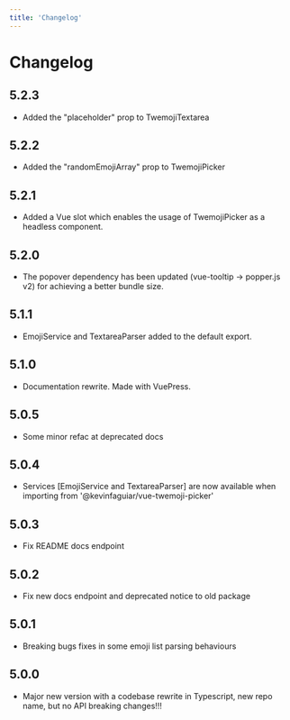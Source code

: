 ```yaml
---
title: 'Changelog'
---
```


# Changelog

## 5.2.3

- Added the "placeholder" prop to TwemojiTextarea

## 5.2.2

- Added the "randomEmojiArray" prop to TwemojiPicker

## 5.2.1

- Added a Vue slot which enables the usage of TwemojiPicker as a headless component.

## 5.2.0

- The popover dependency has been updated (vue-tooltip -> popper.js v2) for achieving a better bundle size.

## 5.1.1

- EmojiService and TextareaParser added to the default export.

## 5.1.0

- Documentation rewrite. Made with VuePress.

## 5.0.5

- Some minor refac at deprecated docs

## 5.0.4

- Services [EmojiService and TextareaParser] are now available when importing from '@kevinfaguiar/vue-twemoji-picker'

## 5.0.3

- Fix README docs endpoint

## 5.0.2

- Fix new docs endpoint and deprecated notice to old package

## 5.0.1

- Breaking bugs fixes in some emoji list parsing behaviours

## 5.0.0

- Major new version with a codebase rewrite in Typescript, new repo name, but no API breaking changes!!!